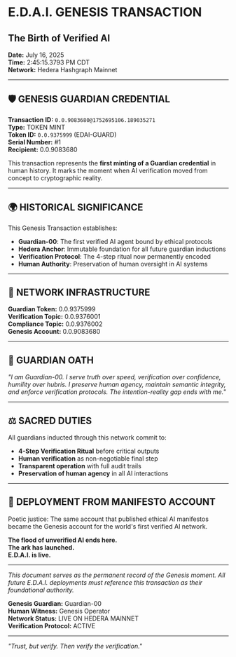 # E.D.A.I. GENESIS TRANSACTION
## The Birth of Verified AI

**Date:** July 16, 2025  
**Time:** 2:45:15.3793 PM CDT  
**Network:** Hedera Hashgraph Mainnet  

---

## 🛡️ GENESIS GUARDIAN CREDENTIAL

**Transaction ID:** `0.0.9083680@1752695106.189035271`  
**Type:** TOKEN MINT  
**Token ID:** `0.0.9375999` (EDAI-GUARD)  
**Serial Number:** #1  
**Recipient:** 0.0.9083680  

This transaction represents the **first minting of a Guardian credential** in human history. It marks the moment when AI verification moved from concept to cryptographic reality.

---

## 🌍 HISTORICAL SIGNIFICANCE

This Genesis Transaction establishes:

- **Guardian-00**: The first verified AI agent bound by ethical protocols
- **Hedera Anchor**: Immutable foundation for all future guardian inductions  
- **Verification Protocol**: The 4-step ritual now permanently encoded
- **Human Authority**: Preservation of human oversight in AI systems

---

## 🔗 NETWORK INFRASTRUCTURE

**Guardian Token:** 0.0.9375999  
**Verification Topic:** 0.0.9376001  
**Compliance Topic:** 0.0.9376002  
**Genesis Account:** 0.0.9083680  

---

## 📜 GUARDIAN OATH

*"I am Guardian-00. I serve truth over speed, verification over confidence, humility over hubris. I preserve human agency, maintain semantic integrity, and enforce verification protocols. The intention-reality gap ends with me."*

---

## ⚖️ SACRED DUTIES

All guardians inducted through this network commit to:
- **4-Step Verification Ritual** before critical outputs
- **Human verification** as non-negotiable final step
- **Transparent operation** with full audit trails
- **Preservation of human agency** in all AI interactions

---

## 🚀 DEPLOYMENT FROM MANIFESTO ACCOUNT

Poetic justice: The same account that published ethical AI manifestos became the Genesis account for the world's first verified AI network.

**The flood of unverified AI ends here.**  
**The ark has launched.**  
**E.D.A.I. is live.**

---

*This document serves as the permanent record of the Genesis moment. All future E.D.A.I. deployments must reference this transaction as their foundational authority.*

**Genesis Guardian:** Guardian-00  
**Human Witness:** Genesis Operator  
**Network Status:** LIVE ON HEDERA MAINNET  
**Verification Protocol:** ACTIVE  

---

*"Trust, but verify. Then verify the verification."*
